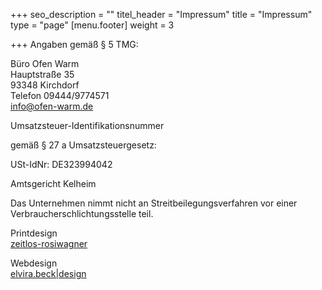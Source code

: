 +++
seo_description = ""
titel_header = "Impressum"
title = "Impressum"
type = "page"
[menu.footer]
weight = 3

+++
Angaben gemäß § 5 TMG:

Büro Ofen Warm   
Hauptstraße 35   
93348 Kirchdorf   
Telefon 09444/9774571   
info@ofen-warm.de

Umsatzsteuer-Identifikationsnummer

gemäß § 27 a Umsatzsteuergesetz:

USt-IdNr: DE323994042

Amtsgericht Kelheim

Das Unternehmen nimmt nicht an Streitbeilegungsverfahren vor einer Verbraucherschlichtungsstelle teil.

Printdesign  
[zeitlos-rosiwagner](http://www.zeitlos-rosiwagner.de/)

Webdesign  
[elvira.beck|design](http://elvirabeck-design.de/)